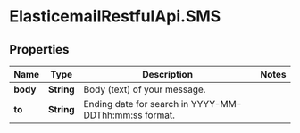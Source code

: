 # ElasticemailRestfulApi.SMS

## Properties
Name | Type | Description | Notes
------------ | ------------- | ------------- | -------------
**body** | **String** | Body (text) of your message. | 
**to** | **String** | Ending date for search in YYYY-MM-DDThh:mm:ss format. | 


